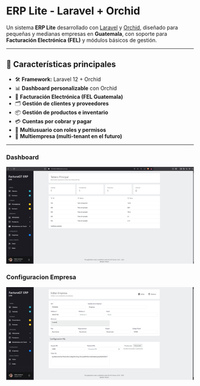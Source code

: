 # ERP Lite - Laravel + Orchid

Un sistema **ERP Lite** desarrollado con [Laravel](https://laravel.com) y [Orchid](https://orchid.software/), diseñado para pequeñas y medianas empresas en **Guatemala**, con soporte para **Facturación Electrónica (FEL)** y módulos básicos de gestión.

---

## 🚀 Características principales

- 🛠️ **Framework:** Laravel 12 + Orchid
- 📊 **Dashboard personalizable** con Orchid
- 🧾 **Facturación Electrónica (FEL Guatemala)**
- 🗂️ **Gestión de clientes y proveedores**
- 📦 **Gestión de productos e inventario**
- 💳 **Cuentas por cobrar y pagar**
- 👤 **Multiusuario con roles y permisos**
- 🏢 **Multiempresa (multi-tenant en el futuro)**

---


### Dashboard
![Dashboard](screenshots/Dashboard.png)

### Configuracion Empresa
![Login](screenshots/Empresa.png)
